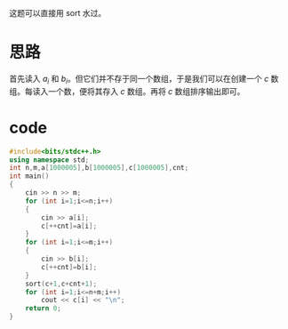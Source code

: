 这题可以直接用 sort 水过。

# 思路

首先读入 $a_i$ 和 $b_i$。但它们并不存于同一个数组，于是我们可以在创建一个 $c$ 数组。每读入一个数，便将其存入 $c$ 数组。再将 $c$ 数组排序输出即可。

# code
```cpp
#include<bits/stdc++.h>
using namespace std;
int n,m,a[1000005],b[1000005],c[1000005],cnt;
int main()
{
    cin >> n >> m;
    for (int i=1;i<=n;i++)
    {
        cin >> a[i];
        c[++cnt]=a[i];
    }
    for (int i=1;i<=m;i++)
    {
        cin >> b[i];
        c[++cnt]=b[i];
    }
    sort(c+1,c+cnt+1);
    for (int i=1;i<=n+m;i++)
        cout << c[i] << "\n";
    return 0;
}
```
